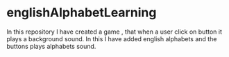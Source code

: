 # englishAlphabetLearning
In this repository I have created a game , that when a user click on button it plays a background sound. In this I have added english alphabets and the buttons plays alphabets sound.
